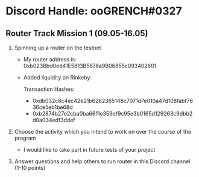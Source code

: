 # Discord Handle: ooGRENCH#0327
## Router Track Mission 1 (09.05-16.05)

1) Spinning up a router on the testnet

    - My router address is: 0xb023Bbd0ed41E5813B5876a9B06855c093402601

    - Added liquidity on Rinkeby: 

        Transaction Hashes:    

        - 0xdb032c8c4ec42e21b6262365148c7071d7e010a47d108fabf7636ce5eb1be68d
        - 0xb2874b27e2cba0ba6611e359ef9c95e3b0165d129263c9dbb2d0a034edf3ddef



2) Choose the activity which you intend to work on over the course of the program

   - I would like to take part in future tests of your project

3) Answer questions and help others to run router in this Discord channel (1-10 points)
   
    
